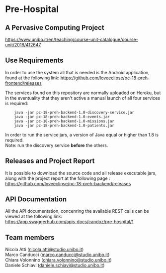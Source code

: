 # Pre-Hospital
## A Pervasive Computing Project

https://www.unibo.it/en/teaching/course-unit-catalogue/course-unit/2018/412647

## Use Requirements

In order to use the system all that is needed is the Android application, found at the following link:
https://github.com/loveeclipse/pc-18-preh-frontend/releases

The services found on this repository are normally uploaded on Heroku, but in the eventuality that they aren't active a manual launch of all four services is required:

```
	java -jar pc-18-preh-backend-1.0-discovery-service.jar
	java -jar pc-18-preh-backend-1.0-events.jar
	java -jar pc-18-preh-backend-1.0-missions.jar
  	java -jar pc-18-preh-backend-1.0-patients.jar
```

In order to run the service jars, a version of Java equal or higher than 1.8 is required.						
Note: run the discovery service **before** the others.

## Releases and Project Report
It is possible to download the source code and all release executable jars, along with the project report at the following page :
https://github.com/loveeclipse/pc-18-preh-backend/releases  

## API Documentation
All the API documentation, concenring the available REST calls can be viewed at the following link:   
https://app.swaggerhub.com/apis-docs/candoz/pre-hospital/1


## Team members
Nicola Atti (nicola.atti@studio.unibo.it)              
Marco Canducci (marco.canducci@studio.unibo.it)       
Chiara Volonnino (chiara.volonnino@studio.unibo.it)       
Daniele Schiavi (daniele.schiavi@studio.unibo.it)         

